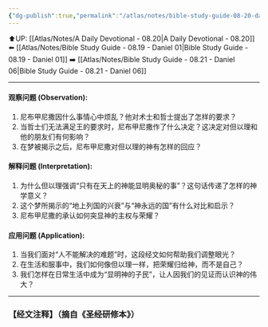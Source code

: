 ```yaml
---
{"dg-publish":true,"permalink":"/atlas/notes/bible-study-guide-08-20-daniel-02/"}
---
```


⬆️UP: [[Atlas/Notes/A Daily Devotional - 08.20\|A Daily Devotional - 08.20]]
⬅️ [[Atlas/Notes/Bible Study Guide - 08.19 - Daniel 01\|Bible Study Guide - 08.19 - Daniel 01]]
➡️ [[Atlas/Notes/Bible Study Guide - 08.21 - Daniel 06\|Bible Study Guide - 08.21 - Daniel 06]] 

---

#### 观察问题 (Observation):

1. 尼布甲尼撒因什么事情心中烦乱？他对术士和哲士提出了怎样的要求？
2. 当哲士们无法满足王的要求时，尼布甲尼撒作了什么决定？这决定对但以理和他的朋友们有何影响？
3. 在梦被揭示之后，尼布甲尼撒对但以理的神有怎样的回应？

#### 解释问题 (Interpretation):

1. 为什么但以理强调“只有在天上的神能显明奥秘的事”？这句话传递了怎样的神学意义？
2. 这个梦所揭示的“地上列国的兴衰”与“神永远的国”有什么对比和启示？
3. 尼布甲尼撒的承认如何突显神的主权与荣耀？

#### 应用问题 (Application):

1. 当我们面对“人不能解决的难题”时，这段经文如何帮助我们调整眼光？
2. 在生活和服事中，我们如何像但以理一样，把荣耀归给神，而不是自己？
3. 我们怎样在日常生活中成为“显明神的子民”，让人因我们的见证而认识神的伟大？

---
### 【经文注释】（摘自《圣经研修本》）

